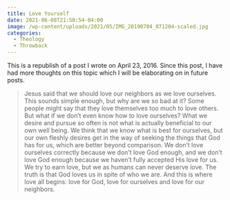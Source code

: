 ```yaml
---
title: Love Yourself
date: 2021-06-08T21:50:54-04:00
image: /wp-content/uploads/2021/05/IMG_20190704_071204-scaled.jpg
categories:
  - Theology
  - Throwback
---
```

This is a republish of a post I wrote on April 23, 2016. Since this post, I have had more thoughts on this topic which I will be elaborating on in future posts.
<blockquote>Jesus said that we should love our neighbors as we love ourselves. This sounds simple enough, but why are we so bad at it? Some people might say that they love themselves too much to love others. But what if we don’t even know how to love ourselves? What we desire and pursue so often is not what is actually beneficial to our own well being. We think that we know what is best for ourselves, but our own fleshly desires get in the way of seeking the things that God has for us, which are better beyond comparison. We don’t love ourselves correctly because we don’t love God enough, and we don’t love God enough because we haven’t fully accepted His love for us. We try to earn love, but we as humans can never deserve love. The truth is that God loves us in spite of who we are. And this is where love all begins: love for God, love for ourselves and love for our neighbors.</blockquote>